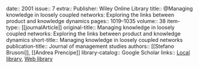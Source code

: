 date:: 2001
issue:: 7
extra:: Publisher: Wiley Online Library
title:: @Managing knowledge in loosely coupled networks: Exploring the links between product and knowledge dynamics
pages:: 1019–1035
volume:: 38
item-type:: [[journalArticle]]
original-title:: Managing knowledge in loosely coupled networks: Exploring the links between product and knowledge dynamics
short-title:: Managing knowledge in loosely coupled networks
publication-title:: Journal of management studies
authors:: [[Stefano Brusoni]], [[Andrea Prencipe]]
library-catalog:: Google Scholar
links:: [Local library](zotero://select/library/items/7IWV2DH6), [Web library](https://www.zotero.org/users/6520516/items/7IWV2DH6)
